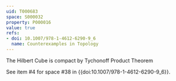 ```yaml
---
uid: T000683
space: S000032
property: P000016
value: true
refs:
- doi: 10.1007/978-1-4612-6290-9_6
  name: Counterexamples in Topology
---
```


The Hilbert Cube is compact by Tychonoff Product Theorem

See item #4 for space #38 in {{doi:10.1007/978-1-4612-6290-9_6}}.
